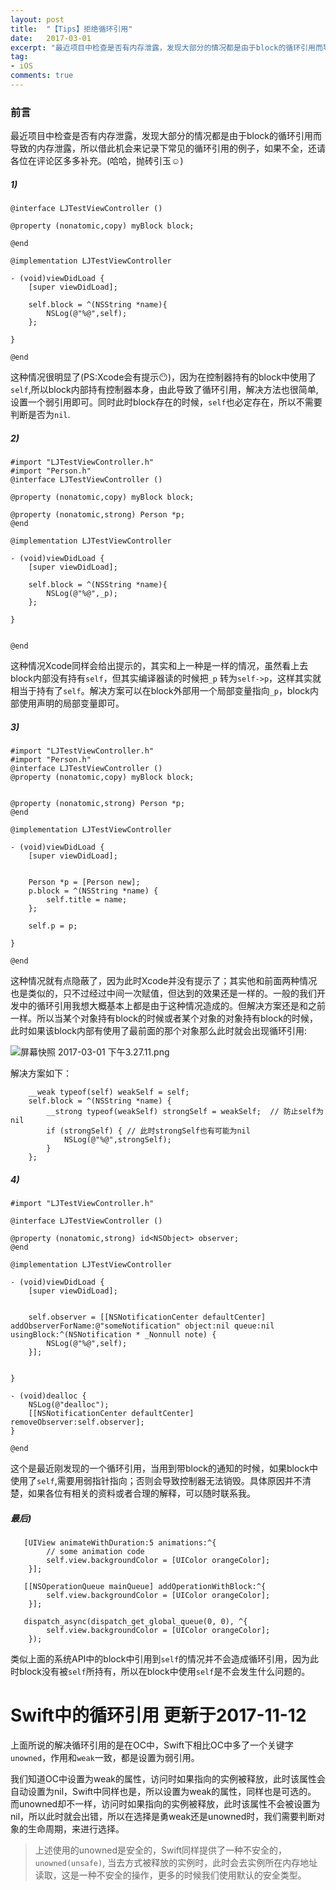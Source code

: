 ```yaml
---
layout: post
title:  "【Tips】拒绝循环引用"
date:   2017-03-01
excerpt: "最近项目中检查是否有内存泄露，发现大部分的情况都是由于block的循环引用而导致的内存泄露，所以借此机会来记录下常见的循环引用的例子，如果不全，还请各位在评论区多多补充。"
tag:
- iOS
comments: true
---
```



### 前言
最近项目中检查是否有内存泄露，发现大部分的情况都是由于block的循环引用而导致的内存泄露，所以借此机会来记录下常见的循环引用的例子，如果不全，还请各位在评论区多多补充。(哈哈，抛砖引玉☺️)


#####  1)

```
@interface LJTestViewController ()

@property (nonatomic,copy) myBlock block;

@end

@implementation LJTestViewController

- (void)viewDidLoad {
    [super viewDidLoad];
    
    self.block = ^(NSString *name){
        NSLog(@"%@",self);
    };
    
}

@end
```
这种情况很明显了(PS:Xcode会有提示😶)，因为在控制器持有的block中使用了`self`,所以block内部持有控制器本身，由此导致了循环引用，解决方法也很简单,设置一个弱引用即可。同时此时block存在的时候，`self`也必定存在，所以不需要判断是否为`nil`.


#####  2)

```
#import "LJTestViewController.h"
#import "Person.h"
@interface LJTestViewController ()

@property (nonatomic,copy) myBlock block;

@property (nonatomic,strong) Person *p;
@end

@implementation LJTestViewController

- (void)viewDidLoad {
    [super viewDidLoad];
    
    self.block = ^(NSString *name){
        NSLog(@"%@",_p);
    };
    
}


@end
```
这种情况Xcode同样会给出提示的，其实和上一种是一样的情况，虽然看上去block内部没有持有`self`，但其实编译器读的时候把`_p` 转为`self->p`，这样其实就相当于持有了`self`。解决方案可以在block外部用一个局部变量指向`_p`，block内部使用声明的局部变量即可。


#####  3)

```
#import "LJTestViewController.h"
#import "Person.h"
@interface LJTestViewController ()
@property (nonatomic,copy) myBlock block;


@property (nonatomic,strong) Person *p;
@end

@implementation LJTestViewController

- (void)viewDidLoad {
    [super viewDidLoad];
    
    
    Person *p = [Person new];
    p.block = ^(NSString *name) {
        self.title = name;
    };
    
    self.p = p;

}

@end
```
这种情况就有点隐蔽了，因为此时Xcode并没有提示了；其实他和前面两种情况也是类似的，只不过经过中间一次赋值，但达到的效果还是一样的。一般的我们开发中的循环引用我想大概基本上都是由于这种情况造成的。但解决方案还是和之前一样。所以当某个对象持有block的时候或者某个对象的对象持有block的时候，此时如果该block内部有使用了最前面的那个对象那么此时就会出现循环引用:

![屏幕快照 2017-03-01 下午3.27.11.png]({{site.url}}/assets/images/blog/retain_cycle.png)

解决方案如下：
```
    __weak typeof(self) weakSelf = self;
    self.block = ^(NSString *name) {
        __strong typeof(weakSelf) strongSelf = weakSelf;  // 防止self为nil
        if (strongSelf) { // 此时strongSelf也有可能为nil
            NSLog(@"%@",strongSelf);
        }
    };
```


#####  4)

```
#import "LJTestViewController.h"

@interface LJTestViewController ()

@property (nonatomic,strong) id<NSObject> observer;
@end

@implementation LJTestViewController

- (void)viewDidLoad {
    [super viewDidLoad];
    
    
    self.observer = [[NSNotificationCenter defaultCenter] addObserverForName:@"someNotification" object:nil queue:nil usingBlock:^(NSNotification * _Nonnull note) {
        NSLog(@"%@",self);
    }];


}

- (void)dealloc {
    NSLog(@"dealloc");
    [[NSNotificationCenter defaultCenter] removeObserver:self.observer];
}

@end
```
这个是最近刚发现的一个循环引用，当用到带block的通知的时候，如果block中使用了`self`,需要用弱指针指向；否则会导致控制器无法销毁。具体原因并不清楚，如果各位有相关的资料或者合理的解释，可以随时联系我。


#####  最后)

```
   [UIView animateWithDuration:5 animations:^{
        // some animation code
        self.view.backgroundColor = [UIColor orangeColor];
    }];
```

```
   [[NSOperationQueue mainQueue] addOperationWithBlock:^{
        self.view.backgroundColor = [UIColor orangeColor];
    }];
```

```
   dispatch_async(dispatch_get_global_queue(0, 0), ^{
        self.view.backgroundColor = [UIColor orangeColor];
    });
```

类似上面的系统API中的block中引用到`self`的情况并不会造成循环引用，因为此时block没有被`self`所持有，所以在block中使用`self`是不会发生什么问题的。


# Swift中的循环引用 更新于2017-11-12

上面所说的解决循环引用的是在OC中，Swift下相比OC中多了一个关键字`unowned`，作用和`weak`一致，都是设置为弱引用。

我们知道OC中设置为weak的属性，访问时如果指向的实例被释放，此时该属性会自动设置为nil，Swift中同样也是，所以设置为weak的属性，同样也是可选的。
而unowned却不一样，访问时如果指向的实例被释放，此时该属性不会被设置为nil，所以此时就会出错，所以在选择是勇weak还是unowned时，我们需要判断对象的生命周期，来进行选择。

> 上述使用的unowned是安全的，Swift同样提供了一种不安全的，`unowned(unsafe)`, 当去方式被释放的实例时，此时会去实例所在内存地址读取，这是一种不安全的操作，更多的时候我们使用默认的安全类型。

